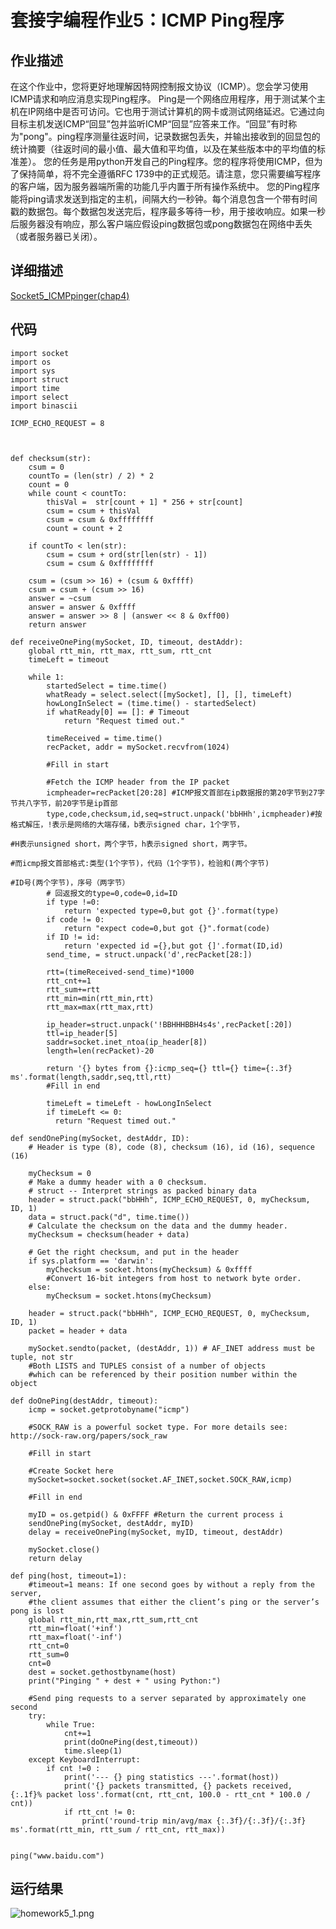 # 套接字编程作业5：ICMP Ping程序

## 作业描述

  在这个作业中，您将更好地理解因特网控制报文协议（ICMP）。您会学习使用ICMP请求和响应消息实现Ping程序。 Ping是一个网络应用程序，用于测试某个主机在IP网络中是否可访问。它也用于测试计算机的网卡或测试网络延迟。它通过向目标主机发送ICMP“回显”包并监听ICMP“回显”应答来工作。“回显”有时称为"pong"。ping程序测量往返时间，记录数据包丢失，并输出接收到的回显包的统计摘要（往返时间的最小值、最大值和平均值，以及在某些版本中的平均值的标准差）。 您的任务是用python开发自己的Ping程序。您的程序将使用ICMP，但为了保持简单，将不完全遵循RFC 1739中的正式规范。请注意，您只需要编写程序的客户端，因为服务器端所需的功能几乎内置于所有操作系统中。 您的Ping程序能将ping请求发送到指定的主机，间隔大约一秒钟。每个消息包含一个带有时间戳的数据包。每个数据包发送完后，程序最多等待一秒，用于接收响应。如果一秒后服务器没有响应，那么客户端应假设ping数据包或pong数据包在网络中丢失（或者服务器已关闭）。
  
## 详细描述
[Socket5_ICMPpinger(chap4)](Socket5_ICMPpinger(chap4).pdf)

## 代码

    import socket
    import os
    import sys
    import struct
    import time
    import select
    import binascii

    ICMP_ECHO_REQUEST = 8



    def checksum(str):
        csum = 0
        countTo = (len(str) / 2) * 2
        count = 0
        while count < countTo:
            thisVal =  str[count + 1] * 256 + str[count]
            csum = csum + thisVal
            csum = csum & 0xffffffff
            count = count + 2

        if countTo < len(str):
            csum = csum + ord(str[len(str) - 1])
            csum = csum & 0xffffffff

        csum = (csum >> 16) + (csum & 0xffff)
        csum = csum + (csum >> 16)
        answer = ~csum
        answer = answer & 0xffff
        answer = answer >> 8 | (answer << 8 & 0xff00)
        return answer

    def receiveOnePing(mySocket, ID, timeout, destAddr):
        global rtt_min, rtt_max, rtt_sum, rtt_cnt
        timeLeft = timeout

        while 1:
            startedSelect = time.time()
            whatReady = select.select([mySocket], [], [], timeLeft)
            howLongInSelect = (time.time() - startedSelect)
            if whatReady[0] == []: # Timeout
                return "Request timed out."

            timeReceived = time.time()
            recPacket, addr = mySocket.recvfrom(1024)

            #Fill in start

            #Fetch the ICMP header from the IP packet
            icmpheader=recPacket[20:28] #ICMP报文首部在ip数据报的第20字节到27字节共八字节，前20字节是ip首部
            type,code,checksum,id,seq=struct.unpack('bbHHh',icmpheader)#按格式解压，!表示是网络的大端存储，b表示signed char，1个字节，
                                                                                      #H表示unsigned short，两个字节，h表示signed short，两字节。
                                                                                      #而icmp报文首部格式:类型(1个字节)，代码（1个字节)，检验和(两个字节)
                                                                                      #ID号(两个字节)，序号（两字节）
            # 回返报文的type=0,code=0,id=ID
            if type !=0:
                return 'expected type=0,but got {}'.format(type)
            if code != 0:
                return "expect code=0,but got {}".format(code)
            if ID != id:
                return 'expected id ={},but got {]'.format(ID,id)
            send_time, = struct.unpack('d',recPacket[28:])

            rtt=(timeReceived-send_time)*1000
            rtt_cnt+=1
            rtt_sum+=rtt
            rtt_min=min(rtt_min,rtt)
            rtt_max=max(rtt_max,rtt)

            ip_header=struct.unpack('!BBHHHBBH4s4s',recPacket[:20])
            ttl=ip_header[5]
            saddr=socket.inet_ntoa(ip_header[8])
            length=len(recPacket)-20

            return '{} bytes from {}:icmp_seq={} ttl={} time={:.3f} ms'.format(length,saddr,seq,ttl,rtt)
            #Fill in end

            timeLeft = timeLeft - howLongInSelect
            if timeLeft <= 0:
              return "Request timed out."

    def sendOnePing(mySocket, destAddr, ID):
        # Header is type (8), code (8), checksum (16), id (16), sequence (16)

        myChecksum = 0
        # Make a dummy header with a 0 checksum.
        # struct -- Interpret strings as packed binary data
        header = struct.pack("bbHHh", ICMP_ECHO_REQUEST, 0, myChecksum, ID, 1)
        data = struct.pack("d", time.time())
        # Calculate the checksum on the data and the dummy header.
        myChecksum = checksum(header + data)

        # Get the right checksum, and put in the header
        if sys.platform == 'darwin':
            myChecksum = socket.htons(myChecksum) & 0xffff
            #Convert 16-bit integers from host to network byte order.
        else:
            myChecksum = socket.htons(myChecksum)

        header = struct.pack("bbHHh", ICMP_ECHO_REQUEST, 0, myChecksum, ID, 1)
        packet = header + data

        mySocket.sendto(packet, (destAddr, 1)) # AF_INET address must be tuple, not str
        #Both LISTS and TUPLES consist of a number of objects
        #which can be referenced by their position number within the object

    def doOnePing(destAddr, timeout):
        icmp = socket.getprotobyname("icmp")

        #SOCK_RAW is a powerful socket type. For more details see: http://sock-raw.org/papers/sock_raw

        #Fill in start

        #Create Socket here
        mySocket=socket.socket(socket.AF_INET,socket.SOCK_RAW,icmp)

        #Fill in end

        myID = os.getpid() & 0xFFFF #Return the current process i
        sendOnePing(mySocket, destAddr, myID)
        delay = receiveOnePing(mySocket, myID, timeout, destAddr)

        mySocket.close()
        return delay

    def ping(host, timeout=1):
        #timeout=1 means: If one second goes by without a reply from the server,
        #the client assumes that either the client’s ping or the server’s pong is lost
        global rtt_min,rtt_max,rtt_sum,rtt_cnt
        rtt_min=float('+inf')
        rtt_max=float('-inf')
        rtt_cnt=0
        rtt_sum=0
        cnt=0
        dest = socket.gethostbyname(host)
        print("Pinging " + dest + " using Python:")

        #Send ping requests to a server separated by approximately one second
        try:
            while True:
                cnt+=1
                print(doOnePing(dest,timeout))
                time.sleep(1)
        except KeyboardInterrupt:
            if cnt !=0 :
                print('--- {} ping statistics ---'.format(host))
                print('{} packets transmitted, {} packets received, {:.1f}% packet loss'.format(cnt, rtt_cnt, 100.0 - rtt_cnt * 100.0 / cnt))
                if rtt_cnt != 0:
                    print('round-trip min/avg/max {:.3f}/{:.3f}/{:.3f} ms'.format(rtt_min, rtt_sum / rtt_cnt, rtt_max))


    ping("www.baidu.com")
    
  ## 运行结果
  ![homework5_1.png](../img/homework5_1.png)

